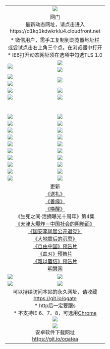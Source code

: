﻿<table>
  <tr></tr>
  <tr><td colspan=2 align=center><img src="https://cloud.githubusercontent.com/assets/11880933/13434984/f430fae2-e012-11e5-814f-c2df1e82b247.jpg" /></td></tr>
  <tr><td colspan=2 align=center>网门<br>最新动态网址，请点击进入
<br>https://d1kq1kdwkrklu4.cloudfront.net
    </td>
  </tr>
  <tr>
    <td colspan=2 align=center>* 微信用户，需手工复制到浏览器地址栏<br>或尝试点击右上角三个点，在浏览器中打开
    <br>* IE6打开动态网址须在选项中勾选TLS 1.0</td>
  </tr>
  <tr>
    <td rowspan=2><a href="https://d1kq1kdwkrklu4.cloudfront.net/ogUP.aspx?name=11DKC.mp4&list=11DKC" target="_blank"><img src="https://d1kq1kdwkrklu4.cloudfront.net/Up/11DKC1.jpg" /></a></td> 
    <td><div><a href="https://d1kq1kdwkrklu4.cloudfront.net/ogUP.aspx?name=LRWS.mp4&list=LRWS" target="_blank"><img src="https://d1kq1kdwkrklu4.cloudfront.net/Up/LRWS.jpg" /></a></td>
   </tr>
  <tr>
    <td><a href="https://d1kq1kdwkrklu4.cloudfront.net/ogNiceVedio.aspx" target="_blank"><img src="https://d1kq1kdwkrklu4.cloudfront.net/Up/11TGKDY.jpg" /></a></td>
  </tr>
  <tr>
    <td><a href="https://d1kq1kdwkrklu4.cloudfront.net/ogUP.aspx?name=JQR.mp4&count=2" target="_blank"><img src="https://d1kq1kdwkrklu4.cloudfront.net/Up/JQR.jpg" /></a></td>   
    <td rowspan=2><a href="https://d1kq1kdwkrklu4.cloudfront.net/ogUP.aspx?name=JP.mp4&count=9" target="_blank"><img src="https://d1kq1kdwkrklu4.cloudfront.net/Up/JP.jpg" /></td>
  </tr>
  <tr>
    <td><a href="https://d1kq1kdwkrklu4.cloudfront.net/ogUP.aspx?name=WH.mp4" target="_blank"><img src="https://d1kq1kdwkrklu4.cloudfront.net/Up/WH.jpg" /></a></td>
  </tr>
  <tr>
    <td><a href="https://d1kq1kdwkrklu4.cloudfront.net/ogUP.aspx?name=SSZJ.mp4&list=SSZJ" target="_blank"><img src="https://d1kq1kdwkrklu4.cloudfront.net/Up/SSZJ.jpg" /></a></td>
    <td><a href="https://d1kq1kdwkrklu4.cloudfront.net/ogUP.aspx?name=1XQK.mp4&count=13" target="_blank"><img src="https://d1kq1kdwkrklu4.cloudfront.net/Up/1XQK.jpg" /></a</td>
  </tr>
  <tr>
    <td><a href="https://d1kq1kdwkrklu4.cloudfront.net/ogUP.aspx?name=ZY.mp4&count=2015|16" target="_blank"><img src="https://d1kq1kdwkrklu4.cloudfront.net/Up/ZY.jpg" /></a</td>
    <td><a href="https://d1kq1kdwkrklu4.cloudfront.net/ogUP.aspx?name=XTFY.mp4&count=B|2,A|24" target="_blank"><img src="https://d1kq1kdwkrklu4.cloudfront.net/Up/XTFY.jpg" /></a></td>
  </tr>
  <tr height="40">
  </tr>
  <tr>
    <td><a href="https://d1kq1kdwkrklu4.cloudfront.net/ogUP.aspx?name=4SQQ.mp4&list=4SQQ" target="_blank"><img src="https://d1kq1kdwkrklu4.cloudfront.net/Up/4SQQ0.jpg"/></a></td>
    <td><a href="https://d1kq1kdwkrklu4.cloudfront.net/ogUP.aspx?name=4SHQ.mp4&list=4SHQ" target="_blank"><img src="https://d1kq1kdwkrklu4.cloudfront.net/Up/4SHQ0.jpg"/></a></td>
  </tr>
  <tr>
    <td><a href="https://d1kq1kdwkrklu4.cloudfront.net/ogUP.aspx?name=4SZG.mp4&list=4SZG" target="_blank"><img src="https://d1kq1kdwkrklu4.cloudfront.net/Up/4SZG0.jpg"/></a></td>
    <td><a href="https://d1kq1kdwkrklu4.cloudfront.net/ogUP.aspx?name=4SDJ.mp4&list=4SDJ" target="_blank"><img src="https://d1kq1kdwkrklu4.cloudfront.net/Up/4SDJ0.jpg"/></a></td>
  </tr>
  <tr>
    <td><a href="https://d1kq1kdwkrklu4.cloudfront.net/ogUP.aspx?name=4SGX.mp4&list=4SGX" target="_blank"><img src="https://d1kq1kdwkrklu4.cloudfront.net/Up/4SGX0.jpg"/></a></td>
    <td><a href="https://d1kq1kdwkrklu4.cloudfront.net/ogUP.aspx?name=4SHD.mp4&list=4SHD" target="_blank"><img src="https://d1kq1kdwkrklu4.cloudfront.net/Up/4SHD0.jpg"/></a></td>
  </tr>
  <tr>
    <td><a href="https://d1kq1kdwkrklu4.cloudfront.net/ogUP.aspx?name=4CTX.mp4&list=4CTX" target="_blank"><img src="https://d1kq1kdwkrklu4.cloudfront.net/Up/4CTX0.jpg"/></a></td>
    <td><a href="https://d1kq1kdwkrklu4.cloudfront.net/ogUP.aspx?name=4CWZ.mp4&list=4CWZ" target="_blank"><img src="https://d1kq1kdwkrklu4.cloudfront.net/Up/4CWZ0.jpg"/></a></td>
  </tr>
  <tr>
    <td><a href="https://d1kq1kdwkrklu4.cloudfront.net/onUP.aspx?name=https://d1lqqjldbsh7xo.cloudfront.net/" target="_blank"><img src="https://d1kq1kdwkrklu4.cloudfront.net/Up/0DTW.jpg"/></a></td>
    <td><a href="https://d1kq1kdwkrklu4.cloudfront.net/onUP.aspx?name=https://d240ns8up8earz.cloudfront.net/acenter/" target="_blank"><img src="https://d1kq1kdwkrklu4.cloudfront.net/Up/0TDW.jpg" /></a></td>
  </tr>
  <tr>
    <td><a href="https://d1kq1kdwkrklu4.cloudfront.net/onUP.aspx?name=https://d4508d6vomz2p.cloudfront.net/gb/nsc413.htm" target="_blank"><img src="https://d1kq1kdwkrklu4.cloudfront.net/Up/0DJY.jpg" /></a></td>
    <td><a href="https://d1kq1kdwkrklu4.cloudfront.net/onUP.aspx?name=https://dilo7bqpjb57y.cloudfront.net/xtr/gb/prog204.html" target="_blank"><img src="https://d1kq1kdwkrklu4.cloudfront.net/Up/0XTR.jpg" /></a></td>
  </tr>
  <tr>
    <td><a href="https://d1kq1kdwkrklu4.cloudfront.net/onUP.aspx?name=https://d3aj00iefsmfgc.cloudfront.net/" target="_blank"><img src="https://d1kq1kdwkrklu4.cloudfront.net/Up/0MHW.jpg" /></a></td>
    <td><a href="https://d1kq1kdwkrklu4.cloudfront.net/onUP.aspx?name=https://d20wz7qt14x5d2.cloudfront.net/" target="_blank"><img src="https://d1kq1kdwkrklu4.cloudfront.net/Up/0ZJW.jpg" /></a></td>
  </tr>
  <tr>
    <td><a href="https://d1kq1kdwkrklu4.cloudfront.net/ogUP.aspx?name=0FG.zip" target="_blank"><img src="https://d1kq1kdwkrklu4.cloudfront.net/Up/0FG.jpg" /></a></td>
    <td><a href="https://d1kq1kdwkrklu4.cloudfront.net/ogUP.aspx?name=0FGA.apk" target="_blank"><img src="https://d1kq1kdwkrklu4.cloudfront.net/Up/0FGA.jpg" /></a></td>
  </tr>
  <tr>
    <td><a href="https://d1kq1kdwkrklu4.cloudfront.net/ogUP.aspx?name=0U.zip" target="_blank"><img src="https://d1kq1kdwkrklu4.cloudfront.net/Up/0U.jpg" /></a></td>
    <td><a href="https://d1kq1kdwkrklu4.cloudfront.net/ogUP.aspx?name=0UA.apk" target="_blank"><img src="https://d1kq1kdwkrklu4.cloudfront.net/Up/0UA.jpg" /></a></td>
  </tr>
  <tr>
    <td><a href="https://d1kq1kdwkrklu4.cloudfront.net/ogUP.aspx?name=0iPPOTV.zip" target="_blank"><img src="https://d1kq1kdwkrklu4.cloudfront.net/Up/0iPPOTV.jpg" /></a></td>
    <td><a href="https://d1kq1kdwkrklu4.cloudfront.net/ogUP.aspx?name=0iNTD.apk" target="_blank"><img src="https://d1kq1kdwkrklu4.cloudfront.net/Up/0iNTD.jpg" /></a></td>
  </tr>
  <tr>
    <td colspan=2 align=center>更新<br>
      <a href="https://d1kq1kdwkrklu4.cloudfront.net/ogUP.aspx?name=4ESL.mp4" target="_blank">《送礼》</a><br>
      <a href="https://d1kq1kdwkrklu4.cloudfront.net/ogUP.aspx?name=4ESY.mp4" target="_blank">《善缘》</a><br>
      <a href="https://d1kq1kdwkrklu4.cloudfront.net/ogUP.aspx?name=4EHX.mp4" target="_blank">《唤醒》</a><br>
      《生死之间·活摘曝光十周年》第4集</a><br>
      <a href="https://d1kq1kdwkrklu4.cloudfront.net/ogUP.aspx?name=4TJDBZ.mp4" target="_blank">《天津大爆炸－中国社会的阴暗面》</a><br>
      <a href="https://d1kq1kdwkrklu4.cloudfront.net/ogUP.aspx?name=4LFZ.mp4" target="_blank">《国安李凤智公开退党》</a><br>
      <a href="https://d1kq1kdwkrklu4.cloudfront.net/ogUP.aspx?name=4DDZHDCS.mp4" target="_blank">《大地震后的沉思》</a><br>
      <a href="https://d1kq1kdwkrklu4.cloudfront.net/ogUP.aspx?name=11ZYZG0.mp4" target="_blank">《自由中国》预告片</a><br>
      <a href="https://d1kq1kdwkrklu4.cloudfront.net/ogUP.aspx?name=11XR.mp4" target="_blank">《血刃》预告片</a><br>
      <a href="https://d1kq1kdwkrklu4.cloudfront.net/ogUP.aspx?name=11NYZX.mp4&count=2" target="_blank">《难以置信》预告片</a><br>
      <a href="https://d1kq1kdwkrklu4.cloudfront.net/onUP.aspx?name=https://www.minghui.org/" target="_blank">明慧网</a></td>
    </td>
  </tr>
  <tr>
    <td><a href="https://d1kq1kdwkrklu4.cloudfront.net/ogNice.aspx" target="_blank"><img src="https://cloud.githubusercontent.com/assets/11880933/13720378/f84bb392-e841-11e5-8739-815049dd6ff8.jpg" /></a></td>
    <td><a href="https://d1kq1kdwkrklu4.cloudfront.net/onCO.aspx?ob=600事物&op=增删改&args=WH1~%23类型6新闻%7c%23类型6评论&mode=" target="_blank"><img src="https://cloud.githubusercontent.com/assets/11880933/13720380/04d76a16-e842-11e5-8833-e627daa88802.jpg" /></a></td> 
  </tr>
  <tr>
    <td><a href="https://d1kq1kdwkrklu4.cloudfront.net/ogDY.aspx" target="_blank"><img src="https://cloud.githubusercontent.com/assets/11880933/13720384/11817090-e842-11e5-9571-7dc2f1af9f42.jpg" /></a></td>
    <td><a href="https://d1kq1kdwkrklu4.cloudfront.net/ogST.aspx" target="_blank"><img src="https://cloud.githubusercontent.com/assets/11880933/13720385/1467ea3c-e842-11e5-86df-c96c9a556aaf.jpg" /></a></td> 
  </tr>
  <!--tr>
    <td colspan=2 align=center>
      <微信可扫描以下临时二维码<br/>https://bit.ly/1mBQHW8<br/><a href="https://d1kq1kdwkrklu4.cloudfront.net/Up/0WMGDL3.png" target="_blank"><img src="https://d1kq1kdwkrklu4.cloudfront.net/Up/0WMGD3.png"/></a>
  </tr-->
  <tr>
    <td colspan=2 align=center>可以持续访问本站的永久网址，请收藏<br/><a href="https://git.io/ogate" target="_blank">https://git.io/ogate</a><br/>* http后一定要跟s<br/>* 不支持IE 6、7、8，可选用<a href="http://www.odisk.org/Upload/0ChromePortable.zip">Chrome</a><br/><a href="https://d1kq1kdwkrklu4.cloudfront.net/Up/0WMGDL2.png" target="_blank"><img src="https://d1kq1kdwkrklu4.cloudfront.net/Up/0WMGD2.png"/></a></td>
  </tr>
  <tr>
    <td colspan=2 align=center><a href="https://d1kq1kdwkrklu4.cloudfront.net/ogUP.aspx?name=0oGate.apk" target="_blank"><img src="https://cloud.githubusercontent.com/assets/11880933/13720399/75e143ee-e842-11e5-9f0a-1421f423c80f.jpg" /></a><br>安卓软件下载网址<br><a href="https://git.io/ogatea">https://git.io/ogatea</a></td>
  </tr>
  <!--tr>
    <td colspan=2 align=center>可能失效的动态网址
    </td>
  </tr-->
</table>
